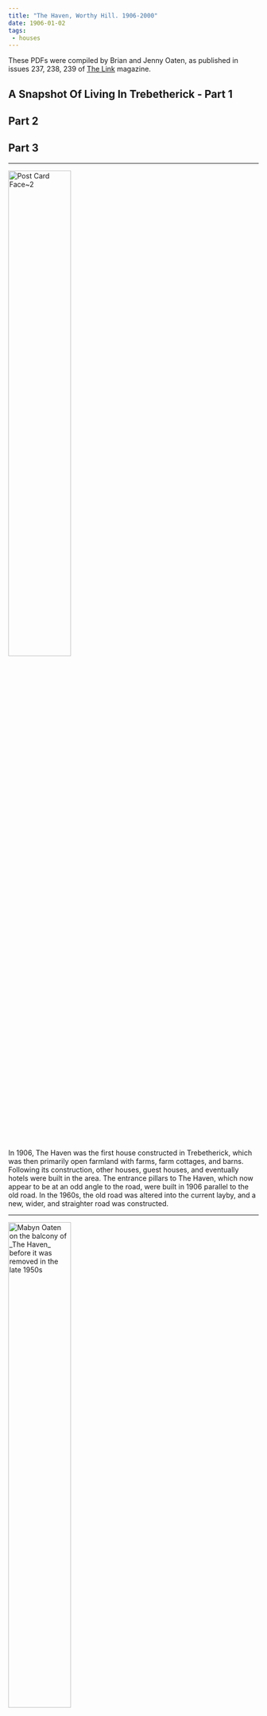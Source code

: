 ```yaml
---
title: "The Haven, Worthy Hill. 1906-2000"
date: 1906-01-02
tags: 
 - houses
---
```


These PDFs were compiled by Brian and Jenny Oaten, as published in issues 237, 238, 239 of [The Link](http://www.stminverlink.org) magazine.

## A Snapshot Of Living In Trebetherick - Part 1
<object data="/The Haven 1.pdf" width="100%" height="500px"></object>

## Part 2
<object data="/The Haven 2.pdf" width="100%" height="500px"></object>

## Part 3
<object data="/The Haven 3.pdf" width="100%" height="500px"></object>

---

<img width="50%" src="https://github.com/user-attachments/assets/297e7e48-a081-4aa9-a008-1758e1227221" alt="Post Card Face~2">

In 1906, The Haven was the first house constructed in Trebetherick, which was then primarily open farmland with farms, farm cottages, and barns. Following its construction, other houses, guest houses, and eventually hotels were built in the area. The entrance pillars to The Haven, which now appear to be at an odd angle to the road, were built in 1906 parallel to the old road. In the 1960s, the old road was altered into the current layby, and a new, wider, and straighter road was constructed.



---

<img width="50%" alt="Mabyn Oaten on the balcony of _The Haven_ before it was removed in the late 1950s" 
 src="https://github.com/user-attachments/assets/c9e57040-952b-4e44-8890-0ce933f7d44a" />
 
Mabyn Oaten on the balcony of The Haven before the bay windows were converted into a mahogany sunroom in the late 1950s

---

<img width="50%" alt="The Haven, Trebetherick, as it was when first bought by Lewis and Mabyn Oaten in the mid 1950s with first floor west-facing balcony" 
 src="https://github.com/user-attachments/assets/bdd8520d-f5bf-43c5-8c24-b809ac7f5f8a" />
 

The Haven, Trebetherick, as it was when first bought by Lewis and Mabyn Oaten in the mid 1950s with first floor west-facing balcony

---

<img width="50%" alt="Screenshot_20240503-181033" src="https://github.com/user-attachments/assets/79072e57-3a65-4610-9354-0ad7dcb680d1" />

1920-40s - Sand Carter With Pony Nearing Lower Farm and the PO at The Top Of Daymer Lane


---


---
# 1925 TREBETHERICK DUCK POND

---

<img width="50%" src="https://github.com/user-attachments/assets/915a502c-3706-46f4-b827-b4815d09a886" alt="Collage of duck pond 1925 and today 2021">


Collage of duck pond 1925 and today 2021

---

Just above the Daymer Bay Garage was one of the village duck ponds ​which served as a watering spot for working horses, was drained in the 1930s after mains water was installed, making way for the ​new and larger Trebetherick telephone exchange. On the right is the gate into Ham Field, so called as it was the triangular shape of a ham.


# BEFORE THE ROAD WAS WIDENED IN 1960s

<img width="50%" src="https://github.com/user-attachments/assets/2a54caa4-7bf5-4a3e-a288-5316b0055b45" alt="Looking uphill, at The Haven entrance on the right, Old Farm is the house you can just about see in the centre">

Looking uphill, at The Haven entrance on the right, Old Farm is the house roof you can just about see in the centre, with the old Daymer Garage building to the left, demolished for the road straightening and widening improvements in late 1960s.


# DAYMER BAY GARAGE and WORKSHOPS

The Daymer Bay Garage, was located at the junction of Worthy Hill and Daymer Lane, was operated by Norman Cleave, a motor car enthusiast and the father of Leadville Cleave and grandfather of Jon Cleave, from Port Isaac. The garage included workshops, garages, and a petrol pump. Norman also managed the Clock Garage at Rock.
Below the garage on Daymer Lane, Worthy House ​was built ​and served as both a Post Office and a telephone exchange, playing a central role in the village's communication. 
---
<img width="50%" src="https://github.com/user-attachments/assets/ae91209b-76fc-42dd-a774-cfd82602f07d" alt="View of the junction between Daymer Lane and Worthy Hill  The gable end of the set of 4 garages~2">
---

# View of the junction between Daymer Lane and Worthy Hill  The gable end of the set of 4 garages

---

<img width="50%" src="https://github.com/user-attachments/assets/85596d60-78d2-440e-85d2-51c5eaf3f03f" alt="This was looking up, at the top of Worthy Hill, Daymer Bay Garage, might have been built before WW2 but it was derelict in 1956">

# This was looking up, at the top of Worthy Hill, Daymer Bay Garage, might have been built before WW2 but it was derelict in 1956

---
<img width="50%" src="https://github.com/user-attachments/assets/0f568466-1dd9-4bbe-ab3f-907b0e57da04" alt="At the top of Worthy hill looking downhill, Daymer Bay Garage is on the right and The Haven entrance is on the left">

# At the top of Worthy hill, looking down, Daymer Bay Garage is on the right and The Haven entrance is on the left

---

<img width="50%" src="https://github.com/user-attachments/assets/c35f6a9b-6d2d-4615-baa5-ccd47a77670a" alt="Almost at the top of Worthy Hill, The Haven entrance is on the left">

# Almost at the top of Worthy Hill, The Haven entrance is on the left

---
<img width="50%" src="https://github.com/user-attachments/assets/b9a3f2b7-c1fd-4660-a68c-66fe02124037" alt="Looking up Daymer Lane almost at the top, this was a set 4 garages~3">

# Looking up Daymer Lane almost at the top, this was a set 4 garages

The Haven itself was rendered ​on the outside using sand and shingle containing small shells, which were brought up from the beach by pony and cart. ​With one of these loads, the Trebetherick Point defense cannon was brought up for safe​keeping. It was mounted in the front garden until 1999, when Naval historian ​Tim Parr, who was researching Henrician Cannons, visited. He was instrumental in arranging for its preservation and subsequent display at Prideaux Place, where its sister cannon from the Padstow side is also located.

---

1970s BILL TUCKER'S COACH TRIPS

Bill Tucker from Trewornan Farm, was a horse and coaching enthusiast and he used to conduct pleasure trips that passed by The Haven, sounding a long, shining copper coaching horn at corners and other suitable points along the route.
---

<img width="50%" src="https://github.com/user-attachments/assets/ca8c0d6e-2550-4895-a241-d9de0e116dbc" alt="Coach and Four">

---

<img width="50%" src="https://github.com/user-attachments/assets/d1452cf4-fd0d-43a2-baca-5effc3f88c5a" alt="Bill Tucker's Coach and Four">

---

<img width="50%" src="https://github.com/user-attachments/assets/51c3f48f-e78f-4e33-989a-7eff73e18302" alt="Coach and Four">

---

---


Looking North - Higher Trebetherick - Before Road Widening 1960s
---
Higher Farm on Left - Shop on Right
---
<img width="50%" src="https://github.com/user-attachments/assets/bb8ddf97-094b-4c80-a85a-f9fe1f73add4" alt="The old coastguard houses on the right on th way to Polzeath through Trebetherick">
---
<img width="50%" src="https://github.com/user-attachments/assets/ede0dce9-f982-4f10-8380-5c0a130ba51c" alt="At the top of Daymer Lane, at the junction with Worthy Hill, this view is looking along the road to Polzeath">
---

---
Looking North Up Worthy Hill- Floraldene On Right
---
<img width="50%" src="https://github.com/user-attachments/assets/b70465b0-5094-45a8-b46e-d5d450775973" alt="Looking up the middle section of Worthy Hill, Floraldene is on the right">
---

Looking Down Worthy Hill - Floraldene on Left.
---
Before the building of Tide Race, Breafield and public footpath. 
Note the council wintertime piles of sand to grit the hill


<img width="50%" src="https://github.com/user-attachments/assets/c547c8cb-c262-4591-b660-4b4933b7ee5a" alt="Opposite The Haven entrance, looking down Worthy Hill, in the mid 1960s only The Coppice had been built down to the cream house, Floradene">

---


---

<img width="50%" src="https://github.com/user-attachments/assets/d243d244-6590-4587-9c16-7323db070e06" alt="Screenshot_20250819-172308~2">
---
<img width="50%" src="https://github.com/user-attachments/assets/b034d5a3-e3be-4a63-8c48-bcd037898642" alt="Screenshot_20250819-172220~2">
---

---
<img width="50%" src="https://github.com/user-attachments/assets/7190dba4-63d0-45b9-8e05-d0ad53f83954" alt="PXL_20250828_080716208">
---
<img width="50%" src="https://github.com/user-attachments/assets/4981fe64-326c-40f6-8ca4-a503cb024e5e" alt="1972 Old Caravan belonging to Basil and Edna Male">
---
<img width="50%" alt="Screenshot_20220202-141059" src="https://github.com/user-attachments/assets/2de8ab64-f5b0-44ed-8630-349ed5df060b" />
---
<img width="50%" src="https://github.com/user-attachments/assets/d2e8f665-8a92-4e94-8764-2bbb224b0add" alt="Mabyn Oaten on the balcony of _The Haven_ before it was 
 removed in the late 1950s~2">
---

<img width="50%" src="https://github.com/user-attachments/assets/72ebcdb5-108f-4897-a2c8-b8e92e42140e" alt="Almost at the top of Worthy Hill, The Haven entrance is on the left~2">
---

---

THE TREBETHERICK CANNON - circa 16th centuary

This 3 pounder gun was mounted in the Trebetherick Battery at Greenaway, 20 feet above the High Water Mark, on the East side of the Camel Estuary, as part of the defences of Padstow. It is very badly corroded as it was exposed to salt spray in every gale in the prevailing South West wind for at least 200 years.​ It is thought that the guns on their wheeled carriage may have been kept in St Enodoc Church to be rolled out and up onto Greenaway when needed.

The gun was brought up from the Battery in the early 1900's, by a farmer Mr.​ Barton, with his last load of shingle from Greenaway beach​. The gun was set on a concrete plinth ​at the ​south west corner of The Haven in Trebetherick​ in 1906.

​Brian Oaten kindly arranged with Tim Parr naval historian, for the gun​s safekeeping to be displayed ​at Prideaux Place, where it has been conserved and has now been mounted on a ​1600 replica "bed and bracket" carriage​, for display.

While the degree of corrosion makes it difficult to be precise about its date, or its history, based on its proportions and the shape of its trunnions it is considered likely that it was cast in the 16th century, and is therefore another early cast iron gun.

This gun, with the three "Finbankers, which lay in Pentire Farm, formed the Trebetherick battery, which was a part of the defences of the "Safe Haven" which was established in Padstow, in 1780, to shelter British ships being pursued by American Privateers, as described in the panel on the War of American Independence.
---

<img width="50%" src="https://github.com/user-attachments/assets/69301249-5516-4800-bb27-d80897f754c3" alt="IMG_20160525_125707">
<img width="50%" src="https://github.com/user-attachments/assets/f8554ef2-3cc0-419d-a8b6-9ab725fb5881" alt="IMG_20160525_125626">
<img width="50%" src="https://github.com/user-attachments/assets/f336b093-e5e5-4bf9-be76-8dd8cd3eeb95" alt="Unknown woman with Lewis and Mabyn Oaten by the Trebetherick Point cannon at _The Haven_ in the mid 1950s~2">
<img width="50%" src="https://github.com/user-attachments/assets/e640a161-4a0a-4df7-84f6-bed3278124ed" alt="20250820_135354-COLLAGE">
<img width="50%" src="https://github.com/user-attachments/assets/6c3ffaba-0fca-4a21-afbb-65e751792fa3" alt="IMG_20160525_124932~2">
<img width="50%" src="https://github.com/user-attachments/assets/fa2313e9-dd51-4b2c-9042-400b1eb56abd" alt="1965 77">
<img width="50%" src="https://github.com/user-attachments/assets/5ec3f16a-e12d-414e-9893-6f1118684160" alt="1965 74">
<img width="50%" src="https://github.com/user-attachments/assets/2b1b6089-3060-4458-8550-0b2f20d3cff1" alt="PXL_20250828_080716208~2">
<img width="50%" src="https://github.com/user-attachments/assets/e7fbd933-3a62-4740-9a3d-6ea71d9856ec" alt="IMG_20160525_125558">


